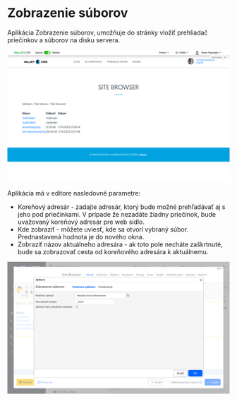 # Zobrazenie súborov

Aplikácia Zobrazenie súborov, umožňuje do stránky vložiť prehliadač priečinkov a súborov na disku servera.

![](site-browser.png)

Aplikácia má v editore nasledovné parametre:

- Koreňový adresár - zadajte adresár, ktorý bude možné prehľadávať aj s jeho pod priečinkami. V prípade že nezadáte žiadny priečinok, bude uvažovaný koreňový adresár pre web sídlo.
- Kde zobraziť - môžete uviesť, kde sa otvorí vybraný súbor. Prednastavená hodnota je do nového okna.
- Zobraziť názov aktuálneho adresára - ak toto pole necháte zaškrtnuté, bude sa zobrazovať cesta od koreňového adresára k aktuálnemu.

![](editor-dialog.png)
